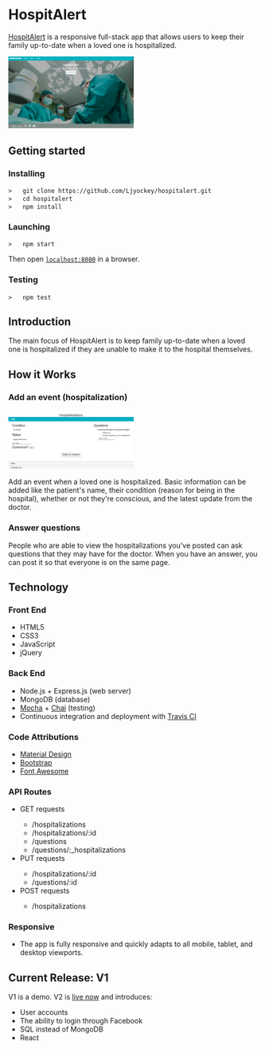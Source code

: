 <h1>HospitAlert</h1>
<p><a href="https://hospitalert.herokuapp.com">HospitAlert</a> is a responsive full-stack app that allows users to keep their family up-to-date when a loved one is hospitalized.</p>
<img src="public/img/readme/landing.png" width="50%" height="auto"><br>

## Getting started
### Installing
```
>   git clone https://github.com/Ljyockey/hospitalert.git
>   cd hospitalert
>   npm install
```
### Launching
```
>   npm start
```
Then open [`localhost:8080`](http://localhost:8080) in a browser.
### Testing
```
>   npm test
```

<h2>Introduction</h2>
<p>The main focus of HospitAlert is to keep family up-to-date when a loved one is hospitalized if they are unable to make it to the hospital themselves.</p>

<h2>How it Works</h2>
<h3>Add an event (hospitalization)</h3>
<img src="public/img/readme/hospitalizations.png" width="50%" height="auto">
<p>Add an event when a loved one is hospitalized. Basic information can be added like the patient's name, their condition (reason for being in the hospital), whether or not they're conscious, and the latest update from the doctor.</p>
<h3>Answer questions</h3>
<p>People who are able to view the hospitalizations you've posted can ask questions that they may have for the doctor. When you have an answer, you can post it so that everyone is on the same page.</p>

<h2>Technology</h2>
<h3>Front End</h3>
<ul>
  <li>HTML5</li>
  <li>CSS3</li>
  <li>JavaScript</li>
  <li>jQuery</li>
</ul>
<h3>Back End</h3>
<ul>
  <li>Node.js + Express.js (web server)</li>
  <li>MongoDB (database)</li>
  <li><a href="https://mochajs.org/">Mocha</a> + <a href="http://chaijs.com/">Chai</a> (testing)</li>
  <li>Continuous integration and deployment with <a href="https://travis-ci.org/">Travis CI</a></li>
</ul>
<h3>Code Attributions</h3>
<ul>
	<li><a href="https://getmdl.io/index.html">Material Design</a></li>
	<li><a href="http://getbootstrap.com/getting-started/">Bootstrap</a></li>
	<li><a href="http://fontawesome.io/">Font Awesome</a></li>
</ul>
<h3>API Routes</h3>
<ul>
  <li>GET requests</li>
  <ul>
    <li>/hospitalizations</li>
    <li>/hospitalizations/:id</li>
    <li>/questions</li>
    <li>/questions/:_hospitalizations</li>
  </ul>
  <li>PUT requests</li>
  <ul>
    <li>/hospitalizations/:id</li>
    <li>/questions/:id</li>
  </ul>
  <li>POST requests</li>
  <ul>
    <li>/hospitalizations</li>
  </ul>
</ul>
<h3>Responsive</h3>
<ul>
  <li>The app is fully responsive and quickly adapts to all mobile, tablet, and desktop viewports.</li>
</ul>

<h2>Current Release: V1</h2>
<p>V1 is a demo. V2 is <a href="https://github.com/Ljyockey/hospitalert-client">live now</a> and introduces:</p>
<ul>
	<li>User accounts</li>
	<li>The ability to login through Facebook</li>
	<li>SQL instead of MongoDB</li>
	<li>React</li>
</ul>

